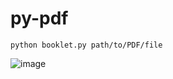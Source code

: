# py-pdf

```
python booklet.py path/to/PDF/file
```


![image](https://github.com/chongchonghe/booklet-creator/raw/master/printer_setup.png)
